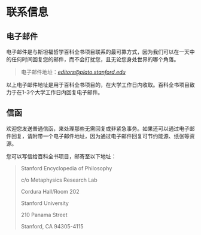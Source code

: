 # 联系信息

## 电子邮件

电子邮件是与斯坦福哲学百科全书项目联系的最可靠方式，因为我们可以在一天中的任何时间回复您的邮件，而不会打扰您，且无论您身处世界的哪个角落。

> 电子邮件地址：[*editors@plato.stanford.edu*](mailto:editors%40plato%2estanford%2eedu)

以上电子邮件地址是用于百科全书项目的，在大学工作日内收取。百科全书项目致力于在1-3个大学工作日内回复电子邮件。

## 信函

欢迎您发送普通信函，来处理那些无需回复或非紧急事务。如果还可以通过电子邮件回复，请附带一个电子邮件地址，因为通过电子邮件回复可节约能源、纸张等资源。

您可以写信给百科全书项目，邮寄至以下地址：

>Stanford Encyclopedia of Philosophy
>
>c/o Metaphysics Research Lab
>
>Cordura Hall/Room 202
>
>Stanford University
>
>210 Panama Street
>
>Stanford, CA 94305-4115
